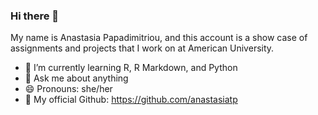 ### Hi there 👋

My name is Anastasia Papadimitriou, and this account is a show case of assignments and projects that I work on at American University.

- 🌱 I’m currently learning R, R Markdown, and Python
- 💬 Ask me about anything
- 😄 Pronouns: she/her
- :gift: My official Github: https://github.com/anastasiatp

